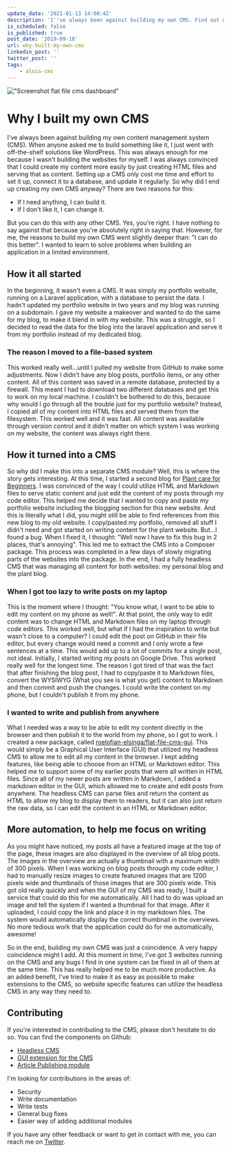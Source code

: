 ```yaml
---
update_date: '2021-01-13 14:00:42'
description: 'I''ve always been against building my own CMS. Find out why I decided to build my own CMS anyway and what motivated me to build modules for it.'
is_scheduled: false
is_published: true
post_date: '2019-09-18'
url: why-built-my-own-cms
linkedin_post: ''
twitter_post: ''
tags:
    - aloia-cms
---
```

!["Screenshot flat file cms dashboard"](/images/articles/screenshot-flat-file-cms-dashboard.png)
# Why I built my own CMS
I've always been against building my own content management system (CMS). When anyone asked me to build something like it, I just went with off-the-shelf solutions like WordPress. This was always enough for me because I wasn't building the websites for myself. I was always convinced that I could create my content more easily by just creating HTML files and serving that as content. Setting up a CMS only cost me time and effort to set it up, connect it to a database, and update it regularly. So why did I end up creating my own CMS anyway? There are two reasons for this:

- If I need anything, I can build it.
- If I don't like it, I can change it.

But you can do this with any other CMS. Yes, you're right. I have nothing to say against that because you're absolutely right in saying that. However, for me, the reasons to build my own CMS went slightly deeper than: "I can do this better". I wanted to learn to solve problems when building an application in a limited environment. 

## How it all started
In the beginning, it wasn't even a CMS. It was simply my portfolio website, running on a Laravel application, with a database to persist the data. I hadn't updated my portfolio website in two years and my blog was running on a subdomain. I gave my website a makeover and wanted to do the same for my blog, to make it blend in with my website. This was a struggle, so I decided to read the data for the blog into the laravel application and serve it from my portfolio instead of my dedicated blog. 

### The reason I moved to a file-based system
This worked really well...until I pulled my website from GitHub to make some adjustments. Now I didn't have any blog posts, portfolio items, or any other content. All of this content was saved in a remote database, protected by a firewall. This meant I had to download two different databases and get this to work on my local machine. I couldn't be bothered to do this, because why would I go through all the trouble just for my portfolio website? Instead, I copied all of my content into HTML files and served them from the filesystem. This worked well and it was fast. All content was available through version control and it didn't matter on which system I was working on my website, the content was always right there. 

## How it turned into a CMS
So why did I make this into a separate CMS module? Well, this is where the story gets interesting. At this time, I started a second blog for [Plant care for Beginners](https://plantcareforbeginners.com). I was convinced of the way I could utilize HTML and Markdown files to serve static content and just edit the content of my posts through my code editor. This helped me decide that I wanted to copy and paste my portfolio website including the blogging section for this new website. And this is literally what I did, you might still be able to find references from this new blog to my old website. I copy/pasted my portfolio, removed all stuff I didn't need and got started on writing content for the plant website. But...I found a bug. When I fixed it, I thought: "Well now I have to fix this bug in 2 places, that's annoying". This led me to extract the CMS into a Composer package. This process was completed in a few days of slowly migrating parts of the websites into the package. In the end, I had a fully headless CMS that was managing all content for both websites: my personal blog and the plant blog. 

### When I got too lazy to write posts on my laptop
This is the moment where I thought: "You know what, I want to be able to edit my content on my phone as well!". At that point, the only way to edit content was to change HTML and Markdown files on my laptop through code editors. This worked well, but what if I had the inspiration to write but wasn't close to a computer? I could edit the post on GitHub in their file editor, but every change would need a commit and I only wrote a few sentences at a time. This would add up to a lot of commits for a single post, not ideal. Initially, I started writing my posts on Google Drive. This worked really well for the longest time. The reason I got tired of that was the fact that after finishing the blog post, I had to copy/paste it to Markdown files, convert the WYSIWYG (What you see is what you get) content to Markdown and then commit and push the changes. I could write the content on my phone, but I couldn't publish it from my phone.

### I wanted to write and publish from anywhere
What I needed was a way to be able to edit my content directly in the browser and then publish it to the world from my phone, so I got to work. I created a new package, called [roelofjan-elsinga/flat-file-cms-gui](https://github.com/roelofjan-elsinga/flat-file-cms-gui). This would simply be a Graphical User Interface (GUI) that utilized my headless CMS to allow me to edit all my content in the browser. I kept adding features, like being able to choose from an HTML or Markdown editor. This helped me to support some of my earlier posts that were all written in HTML files. Since all of my newer posts are written in Markdown, I added a markdown editor in the GUI, which allowed me to create and edit posts from anywhere. The headless CMS can parse files and return the content as HTML to allow my blog to display them to readers, but it can also just return the raw data, so I can edit the content in an HTML or Markdown editor. 

## More automation, to help me focus on writing
As you might have noticed, my posts all have a featured image at the top of the page, these images are also displayed in the overview of all blog posts. The images in the overview are actually a thumbnail with a maximum width of 300 pixels. When I was working on blog posts through my code editor, I had to manually resize images to create featured images that are 1200 pixels wide and thumbnails of those images that are 300 pixels wide. This got old really quickly and when the GUI of my CMS was ready, I built a service that could do this for me automatically. All I had to do was upload an image and tell the system if I wanted a thumbnail for that image. After it uploaded, I could copy the link and place it in my markdown files. The system would automatically display the correct thumbnail in the overviews. No more tedious work that the application could do for me automatically, awesome!

So in the end, building my own CMS was just a coincidence. A very happy coincidence might I add. At this moment in time, I've got 3 websites running on the CMS and any bugs I find in one system can be fixed in all of them at the same time. This has really helped me to be much more productive. As an added benefit, I've tried to make it as easy as possible to make extensions to the CMS, so website specific features can utilize the headless CMS in any way they need to. 

## Contributing
If you're interested in contributing to the CMS, please don't hesitate to do so. You can find the components on Github:

- [Headless CMS](https://github.com/roelofjan-elsinga/flat-file-cms)
- [GUI extension for the CMS](https://github.com/roelofjan-elsinga/flat-file-cms-gui)
- [Article Publishing module](https://github.com/roelofjan-elsinga/flat-file-cms-publish)

I'm looking for contributions in the areas of:
- Security
- Write documentation
- Write tests
- General bug fixes
- Easier way of adding additional modules

If you have any other feedback or want to get in contact with me, you can reach me on [Twitter](https://twitter.com/RJElsinga).
